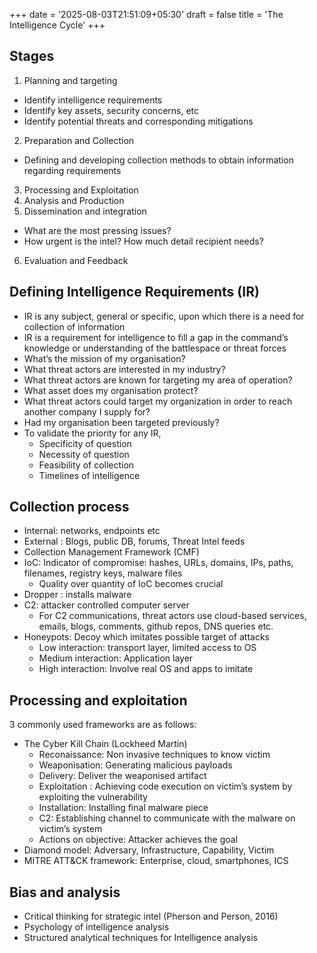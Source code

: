 +++
date = '2025-08-03T21:51:09+05:30'
draft = false
title = 'The Intelligence Cycle'
+++
## Stages
1. Planning and targeting
  - Identify intelligence requirements
  - Identify key assets, security concerns, etc
  - Identify potential threats and corresponding mitigations
2. Preparation and Collection
  - Defining and developing collection methods to obtain information regarding requirements
3. Processing and Exploitation
4. Analysis and Production
5. Dissemination and integration
  - What are the most pressing issues?
  - How urgent is the intel? How much detail recipient needs?
6. Evaluation and Feedback

## Defining Intelligence Requirements (IR)
- IR is any subject, general or specific, upon which there is a need for collection of information
- IR is a requirement for intelligence to fill a gap in the command’s knowledge or understanding of the battlespace or threat forces
- What’s the mission of my organisation?
- What threat actors are interested in my industry?
- What threat actors are known for targeting my area of operation?
- What asset does my organisation protect?
- What threat actors could target my organization in order to reach another company I supply for?
- Had my organisation been targeted previously?
- To validate the priority for any IR,
  - Specificity of question
  - Necessity of question
  - Feasibility of collection
  - Timelines of intelligence
## Collection process
- Internal: networks, endpoints etc
- External : Blogs, public DB, forums, Threat Intel feeds
- Collection Management Framework (CMF)
- IoC: Indicator of compromise: hashes, URLs, domains, IPs, paths, filenames, registry keys, malware files
  - Quality over quantity of IoC becomes crucial
- Dropper : installs malware
- C2: attacker controlled computer server
  - For C2 communications, threat actors use cloud-based services, emails, blogs, comments, github repos, DNS queries etc.
- Honeypots: Decoy which imitates possible target of attacks
  - Low interaction: transport layer, limited access to OS
  - Medium interaction: Application layer
  - High interaction: Involve real OS and apps to imitate

## Processing and exploitation
3 commonly used frameworks are as follows:
- The Cyber Kill Chain (Lockheed Martin)
  - Reconaissance: Non invasive techniques to know victim
  - Weaponisation: Generating malicious payloads
  - Delivery: Deliver the weaponised artifact
  - Exploitation : Achieving code execution on victim’s system by exploiting the vulnerability
  - Installation: Installing final malware piece
  - C2: Establishing channel to communicate with the malware on victim’s system
  - Actions on objective: Attacker achieves the goal
- Diamond model: Adversary, Infrastructure, Capability, Victim
- MITRE ATT&CK framework: Enterprise, cloud, smartphones, ICS

## Bias and analysis
- Critical thinking for strategic intel (Pherson and Person, 2016)
- Psychology of intelligence analysis
- Structured analytical techniques for Intelligence analysis
